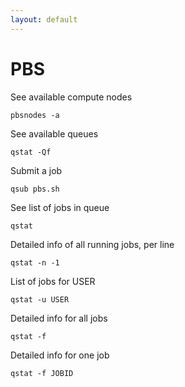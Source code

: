 ```yaml
---
layout: default
---
```


# PBS

See available compute nodes

```shell
pbsnodes -a
```

See available queues

```shell
qstat -Qf
```

Submit a job

```shell
qsub pbs.sh
```

See list of jobs in queue

```shell
qstat
```

Detailed info of all running jobs, per line

```shell
qstat -n -1
```

List of jobs for USER

```shell
qstat -u USER
```

Detailed info for all jobs

```shell
qstat -f
```

Detailed info for one job

```shell
qstat -f JOBID
```
